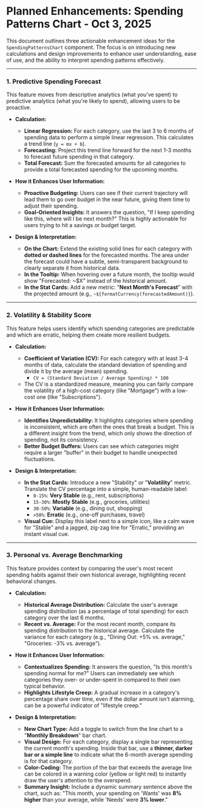 # Planned Enhancements: Spending Patterns Chart - Oct 3, 2025

This document outlines three actionable enhancement ideas for the `SpendingPatternsChart` component. The focus is on introducing new calculations and design improvements to enhance user understanding, ease of use, and the ability to interpret spending patterns effectively.

---

### 1. Predictive Spending Forecast

This feature moves from descriptive analytics (what you've spent) to predictive analytics (what you're likely to spend), allowing users to be proactive.

*   **Calculation:**
    *   **Linear Regression:** For each category, use the last 3 to 6 months of spending data to perform a simple linear regression. This calculates a trend line (`y = mx + b`).
    *   **Forecasting:** Project this trend line forward for the next 1-3 months to forecast future spending in that category.
    *   **Total Forecast:** Sum the forecasted amounts for all categories to provide a total forecasted spending for the upcoming months.

*   **How it Enhances User Information:**
    *   **Proactive Budgeting:** Users can see if their current trajectory will lead them to go over budget in the near future, giving them time to adjust their spending.
    *   **Goal-Oriented Insights:** It answers the question, "If I keep spending like this, where will I be next month?" This is highly actionable for users trying to hit a savings or budget target.

*   **Design & Interpretation:**
    *   **On the Chart:** Extend the existing solid lines for each category with **dotted or dashed lines** for the forecasted months. The area under the forecast could have a subtle, semi-transparent background to clearly separate it from historical data.
    *   **In the Tooltip:** When hovering over a future month, the tooltip would show "Forecasted: ~$X" instead of the historical amount.
    *   **In the Stat Cards:** Add a new metric: "**Next Month's Forecast**" with the projected amount (e.g., `~${formatCurrency(forecastedAmount)}`).

---

### 2. Volatility & Stability Score

This feature helps users identify which spending categories are predictable and which are erratic, helping them create more resilient budgets.

*   **Calculation:**
    *   **Coefficient of Variation (CV):** For each category with at least 3-4 months of data, calculate the standard deviation of spending and divide it by the average (mean) spending.
        *   `CV = (Standard Deviation / Average Spending) * 100`
    *   The CV is a standardized measure, meaning you can fairly compare the volatility of a high-cost category (like "Mortgage") with a low-cost one (like "Subscriptions").

*   **How it Enhances User Information:**
    *   **Identifies Unpredictability:** It highlights categories where spending is inconsistent, which are often the ones that break a budget. This is a different insight from the trend, which only shows the direction of spending, not its consistency.
    *   **Better Budget Buffers:** Users can see which categories might require a larger "buffer" in their budget to handle unexpected fluctuations.

*   **Design & Interpretation:**
    *   **In the Stat Cards:** Introduce a new "Stability" or "**Volatility**" metric. Translate the CV percentage into a simple, human-readable label:
        *   `0-15%`: **Very Stable** (e.g., rent, subscriptions)
        *   `15-30%`: **Mostly Stable** (e.g., groceries, utilities)
        *   `30-50%`: **Variable** (e.g., dining out, shopping)
        *   `>50%`: **Erratic** (e.g., one-off purchases, travel)
    *   **Visual Cue:** Display this label next to a simple icon, like a calm wave for "Stable" and a jagged, zig-zag line for "Erratic," providing an instant visual cue.

---

### 3. Personal vs. Average Benchmarking

This feature provides context by comparing the user's most recent spending habits against their own historical average, highlighting recent behavioral changes.

*   **Calculation:**
    *   **Historical Average Distribution:** Calculate the user's average spending distribution (as a percentage of total spending) for each category over the last 6 months.
    *   **Recent vs. Average:** For the most recent month, compare its spending distribution to the historical average. Calculate the variance for each category (e.g., "Dining Out: +5% vs. average," "Groceries: -3% vs. average").

*   **How it Enhances User Information:**
    *   **Contextualizes Spending:** It answers the question, "Is this month's spending normal for me?" Users can immediately see which categories they over- or under-spent in compared to their own typical behavior.
    *   **Highlights Lifestyle Creep:** A gradual increase in a category's percentage share over time, even if the dollar amount isn't alarming, can be a powerful indicator of "lifestyle creep."

*   **Design & Interpretation:**
    *   **New Chart Type:** Add a toggle to switch from the line chart to a "**Monthly Breakdown**" bar chart.
    *   **Visual Design:** For each category, display a single bar representing the current month's spending. Inside that bar, use a **thinner, darker bar or a simple line** to indicate what the 6-month average spending is for that category.
    *   **Color-Coding:** The portion of the bar that exceeds the average line can be colored in a warning color (yellow or light red) to instantly draw the user's attention to the overspend.
    *   **Summary Insight:** Include a dynamic summary sentence above the chart, such as: "This month, your spending on 'Wants' was **8% higher** than your average, while 'Needs' were **3% lower**."
